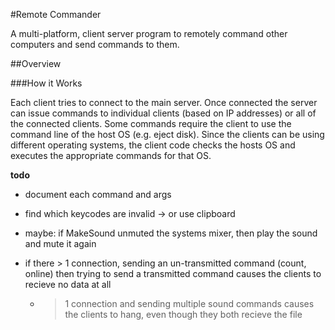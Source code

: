 #Remote Commander

A multi-platform, client server program to remotely command other computers and send commands to them.

##Overview

###How it Works

Each client tries to connect to the main server. Once connected the server can issue commands to individual clients 
(based on IP addresses) or all of the connected clients. Some commands require the client to use the command line of the 
host OS (e.g. eject disk). Since the clients can be using different operating systems, the
client code checks the hosts OS and executes the appropriate commands for that OS.

**todo**
- document each command and args
- find which keycodes are invalid -> or use clipboard
- maybe: if MakeSound unmuted the systems mixer, then play the sound and mute it again

- if there > 1 connection, sending an un-transmitted command (count, online) then trying to send a transmitted command causes the clients to recieve no data at all
  - > 1 connection and sending multiple sound commands causes the clients to hang, even though they both recieve the file

